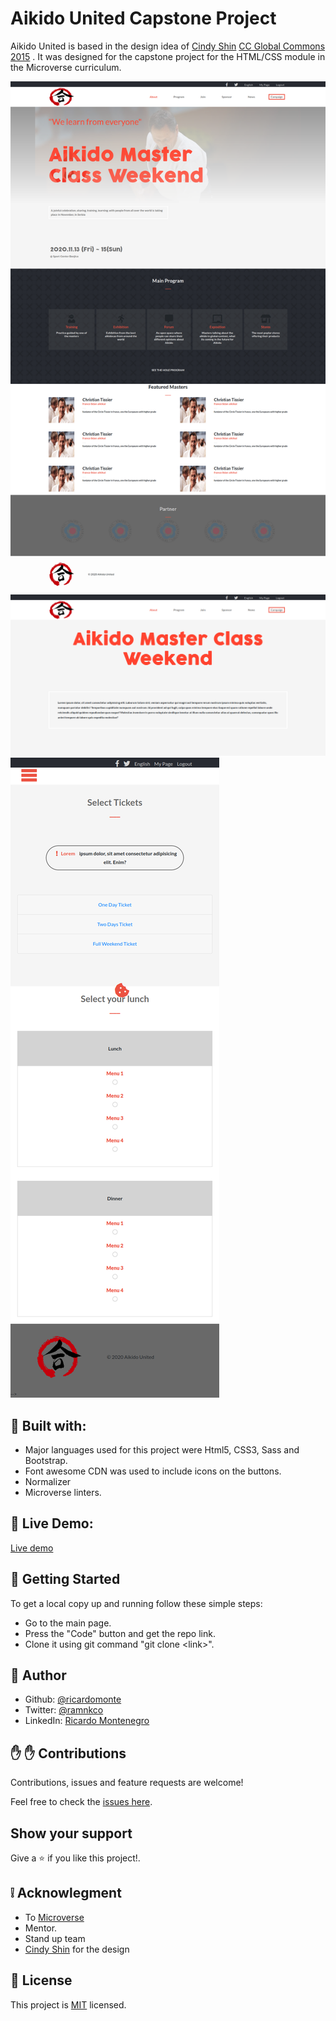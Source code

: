 # Aikido United Capstone Project

Aikido United is based in the design idea of [Cindy Shin](https://www.behance.net/adagio07) [CC Global Commons 2015](https://www.behance.net/gallery/29845175/CC-Global-Summit-2015) . 
It was designed for the capstone project for the HTML/CSS module in the Microverse curriculum.


![website screenshots](/img/Screenshot.png)
![website screenshots](/img/Screenshot1.png)
![website screenshots](/img/Screenshot2.png)

##  :hammer: Built with:

- Major languages used for this project were Html5, CSS3, Sass and Bootstrap.
- Font awesome CDN was used to include icons on the buttons.
- Normalizer
- Microverse linters.

##  :red_circle: Live Demo:

[Live demo](https://ricardomonte.github.io/Aikido-Master-Class-Capstone-Project/.)

##  :construction_worker: Getting Started

To get a local copy up and running follow these simple steps:

- Go to the main page.
- Press the "Code" button and get the repo link.
- Clone it using git command "git clone &lt;link>".

## :bust_in_silhouette: Author

- Github: [@ricardomonte](https://github.com/ricardomonte)
- Twitter: [@ramnkco](https://twitter.com/ramnkco)
- LinkedIn: [Ricardo Montenegro](https://www.linkedin.com/in/ricardo-antonio-montenegro-nu%C3%B1ez-87a74944/)


## :raised_hand: :raised_hand: Contributions

Contributions, issues and feature requests are welcome!

Feel free to check the [issues here](https://github.com/ricardomonte/Capstone-Project/issues).

## Show your support

Give a :star: if you like this project!.

##  :grey_exclamation: Acknowlegment

- To [Microverse](https://www.microverse.org/)
- Mentor.
- Stand up team
- [Cindy Shin](https://www.behance.net/adagio07) for the design

##  :memo: License

This project is [MIT](LICENSE) licensed.